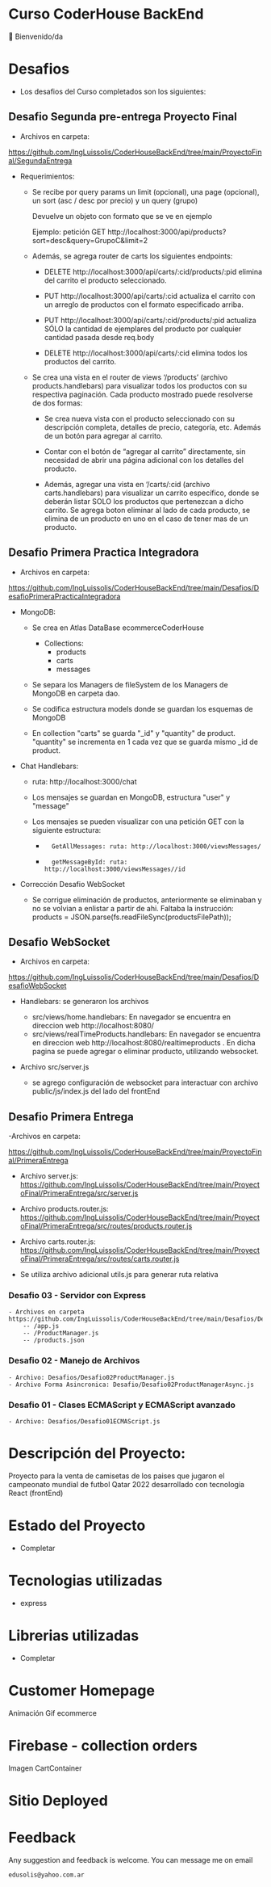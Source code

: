 # Curso CoderHouse BackEnd

👋 Bienvenido/da

# Desafios

- Los desafios del Curso completados son los siguientes:

## Desafio Segunda pre-entrega Proyecto Final

- Archivos en carpeta:

https://github.com/IngLuissolis/CoderHouseBackEnd/tree/main/ProyectoFinal/SegundaEntrega

- Requerimientos:

    - Se recibe por query params un limit (opcional), una page (opcional), un sort (asc / desc por precio) y un query (grupo)

        Devuelve un objeto con formato que se ve en ejemplo

        Ejemplo: petición GET http://localhost:3000/api/products?sort=desc&query=GrupoC&limit=2

    - Además, se agrega router de carts los siguientes endpoints:

        - DELETE http://localhost:3000/api/carts/:cid/products/:pid elimina del carrito el producto seleccionado.

        - PUT http://localhost:3000/api/carts/:cid actualiza el carrito con un arreglo de productos con el formato especificado arriba.

        - PUT http://localhost:3000/api/carts/:cid/products/:pid actualiza SÓLO la cantidad de ejemplares del producto por cualquier cantidad pasada desde req.body

        - DELETE http://localhost:3000/api/carts/:cid elimina todos los productos del carrito.

    - Se crea una vista en el router de views ‘/products’ (archivo products.handlebars) para visualizar todos los productos con su respectiva paginación. Cada producto mostrado puede resolverse de dos formas:

        - Se crea nueva vista con el producto seleccionado con su descripción completa, detalles de precio, categoría, etc. Además de un botón para agregar al carrito.

        - Contar con el botón de “agregar al carrito” directamente, sin necesidad de abrir una página adicional con los detalles del producto.

        - Además, agregar una vista en ‘/carts/:cid (archivo carts.handlebars) para visualizar un carrito específico, donde se deberán listar SOLO los productos que pertenezcan a dicho carrito. Se agrega boton eliminar al lado de cada producto, se elimina de un producto en uno en el caso de tener mas de un producto. 

## Desafio Primera Practica Integradora

- Archivos en carpeta:

https://github.com/IngLuissolis/CoderHouseBackEnd/tree/main/Desafios/DesafioPrimeraPracticaIntegradora

- MongoDB:

    - Se crea en Atlas DataBase ecommerceCoderHouse
        - Collections:
            - products
            - carts
            - messages

    - Se separa los Managers de fileSystem de los Managers de MongoDB en carpeta dao.

    - Se codifica estructura models donde se guardan los esquemas de MongoDB

    - En collection "carts" se guarda "_id" y "quantity" de product. "quantity" se incrementa en 1 cada vez que se guarda mismo _id de product.

- Chat Handlebars:

    - ruta: http://localhost:3000/chat

    - Los mensajes se guardan en MongoDB, estructura "user" y "message"

    - Los mensajes se pueden visualizar con una petición GET con la siguiente estructura:
        -       GetAllMessages: ruta: http://localhost:3000/viewsMessages/
        -       getMessageById: ruta: http://localhost:3000/viewsMessages//id


- Corrección Desafio WebSocket

    - Se corrigue eliminación de productos, anteriormente se eliminaban y no se volvian a enlistar a partir de ahi.
    Faltaba la instrucción:
    products = JSON.parse(fs.readFileSync(productsFilePath));


## Desafio WebSocket

- Archivos en carpeta:

https://github.com/IngLuissolis/CoderHouseBackEnd/tree/main/Desafios/DesafioWebSocket

- Handlebars: se generaron los archivos
    - src/views/home.handlebars: En navegador se encuentra en direccion web http://localhost:8080/
    - src/views/realTimeProducts.handlebars: En navegador se encuentra en direccion web http://localhost:8080/realtimeproducts .
    En dicha pagina se puede agregar o eliminar producto, utilizando websocket.

- Archivo src/server.js
    - se agrego configuración de websocket para interactuar con archivo public/js/index.js del lado del frontEnd

## Desafio Primera Entrega
-Archivos en carpeta:

https://github.com/IngLuissolis/CoderHouseBackEnd/tree/main/ProyectoFinal/PrimeraEntrega

- Archivo server.js:
https://github.com/IngLuissolis/CoderHouseBackEnd/tree/main/ProyectoFinal/PrimeraEntrega/src/server.js

- Archivo products.router.js:
https://github.com/IngLuissolis/CoderHouseBackEnd/tree/main/ProyectoFinal/PrimeraEntrega/src/routes/products.router.js

- Archivo carts.router.js:
https://github.com/IngLuissolis/CoderHouseBackEnd/tree/main/ProyectoFinal/PrimeraEntrega/src/routes/carts.router.js

- Se utiliza archivo adicional utils.js para generar ruta relativa


### Desafio 03 - Servidor con Express
    - Archivos en carpeta 
    https://github.com/IngLuissolis/CoderHouseBackEnd/tree/main/Desafios/Desafio03ServidorConExpress/src
        -- /app.js
        -- /ProductManager.js
        -- /products.json

### Desafio 02 - Manejo de Archivos
    - Archivo: Desafios/Desafio02ProductManager.js
    - Archivo Forma Asincronica: Desafio/Desafio02ProductManagerAsync.js

### Desafio 01 - Clases ECMAScript y ECMAScript avanzado
    - Archivo: Desafios/Desafio01ECMAScript.js

# Descripción del Proyecto:

Proyecto para la venta de camisetas de los paises que jugaron el campeonato mundial de futbol Qatar 2022 desarrollado con tecnologia React (frontEnd)

# Estado del Proyecto

- Completar

# Tecnologias utilizadas

- express

# Librerias utilizadas

- Completar

# Customer Homepage

Animación Gif ecommerce

# Firebase - collection orders

Imagen CartContainer

# Sitio Deployed



# Feedback

Any suggestion and feedback is welcome. You can message me on email

`edusolis@yahoo.com.ar`
